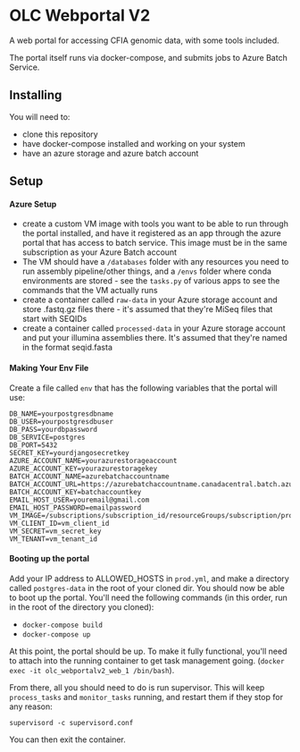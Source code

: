 OLC Webportal V2
================

A web portal for accessing CFIA genomic data, with some tools included.

The portal itself runs via docker-compose, and submits jobs to Azure Batch Service.

## Installing

You will need to: 

- clone this repository
- have docker-compose installed and working on your system
- have an azure storage and azure batch account

## Setup

#### Azure Setup
- create a custom VM image with tools you want to be able to run through the portal installed, and have it registered
as an app through the azure portal that has access to batch service. This image must be in the same subscription as
your Azure Batch account
- The VM should have a `/databases` folder with any resources you need to run assembly pipeline/other things,
and a `/envs` folder where conda environments are stored - see the `tasks.py` of various apps to see the commands that
the VM actually runs
- create a container called `raw-data` in your Azure storage account and store .fastq.gz files there - it's assumed that
they're MiSeq files that start with SEQIDs
- create a container called `processed-data` in your Azure storage account and put your illumina assemblies there. It's 
assumed that they're named in the format seqid.fasta


#### Making Your Env File

Create a file called `env` that has the following variables that the portal will use:

```
DB_NAME=yourpostgresdbname
DB_USER=yourpostgresdbuser
DB_PASS=yourdbpassword
DB_SERVICE=postgres
DB_PORT=5432
SECRET_KEY=yourdjangosecretkey
AZURE_ACCOUNT_NAME=yourazurestorageaccount
AZURE_ACCOUNT_KEY=yourazurestoragekey
BATCH_ACCOUNT_NAME=azurebatchaccountname
BATCH_ACCOUNT_URL=https://azurebatchaccountname.canadacentral.batch.azure.com
BATCH_ACCOUNT_KEY=batchaccountkey
EMAIL_HOST_USER=youremail@gmail.com
EMAIL_HOST_PASSWORD=emailpassword
VM_IMAGE=/subscriptions/subscription_id/resourceGroups/subscription/providers/Microsoft.Compute/images/image_name
VM_CLIENT_ID=vm_client_id
VM_SECRET=vm_secret_key
VM_TENANT=vm_tenant_id
```

#### Booting up the portal

Add your IP address to ALLOWED_HOSTS in `prod.yml`, and make a directory called
`postgres-data` in the root of your cloned dir. You should now be able to boot up the portal. You'll need the following commands (in this order, run in the root
of the directory you cloned):

- `docker-compose build`
- `docker-compose up`

At this point, the portal should be up. To make it fully functional, you'll need to attach into the running container to get task management going.
(`docker exec -it olc_webportalv2_web_1 /bin/bash`).

From there, all you should need to do is run supervisor. This will keep `process_tasks` and `monitor_tasks` running, and 
restart them if they stop for any reason:

`supervisord -c supervisord.conf`

You can then exit the container.
